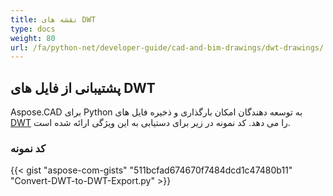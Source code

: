 ```yaml
---
title: نقشه های DWT
type: docs
weight: 80
url: /fa/python-net/developer-guide/cad-and-bim-drawings/dwt-drawings/
---
```


## **پشتیبانی از فایل های DWT**

Aspose.CAD برای Python به توسعه دهندگان امکان بارگذاری و ذخیره فایل های [DWT](https://docs.fileformat.com/cad/dwt/) را می دهد. کد نمونه در زیر برای دستیابی به این ویژگی ارائه شده است.

### کد نمونه

{{< gist "aspose-com-gists" "511bcfad674670f7484dcd1c47480b11" "Convert-DWT-to-DWT-Export.py" >}}
